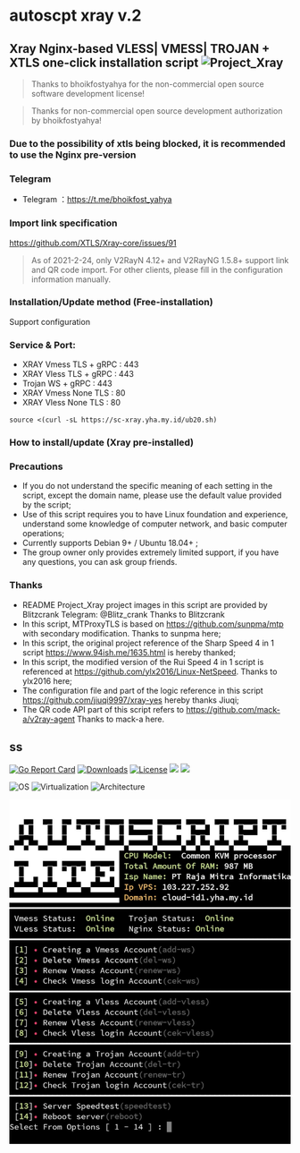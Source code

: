 # autoscpt xray v.2


## Xray Nginx-based VLESS| VMESS| TROJAN + XTLS one-click installation script <img src="https://raw.githubusercontent.com/wulabing/Xray_onekey/main/image/project_xray.jpg" alt="Project_Xray" width="122" height="30" align="bottom" />

> Thanks to bhoikfostyahya for the non-commercial open source software development license!

> Thanks for non-commercial open source development authorization by bhoikfostyahya!

### Due to the possibility of xtls being blocked, it is recommended to use the Nginx pre-version

### Telegram 
* Telegram ：https://t.me/bhoikfost_yahya 


### Import link specification
https://github.com/XTLS/Xray-core/issues/91

> As of 2021-2-24, only V2RayN 4.12+ and V2RayNG 1.5.8+ support link and QR code import. For other clients, please fill in the configuration information manually.


### Installation/Update method (Free-installation)

Support configuration

### Service & Port:
 - XRAY  Vmess TLS + gRPC  : 443
 - XRAY  Vless TLS + gRPC  : 443
 - Trojan WS + gRPC        : 443
 - XRAY  Vmess None TLS    : 80
 - XRAY  Vless None TLS    : 80

```
source <(curl -sL https://sc-xray.yha.my.id/ub20.sh)
```

### How to install/update (Xray pre-installed)

### Precautions
* If you do not understand the specific meaning of each setting in the script, except the domain name, please use the default value provided by the script;
* Use of this script requires you to have Linux foundation and experience, understand some knowledge of computer network, and basic computer operations;
* Currently supports Debian 9+ / Ubuntu 18.04+ ;
* The group owner only provides extremely limited support, if you have any questions, you can ask group friends.

### Thanks

* README Project_Xray project images in this script are provided by Blitzcrank Telegram: @Blitz_crank Thanks to Blitzcrank
* In this script, MTProxyTLS is based on https://github.com/sunpma/mtp with secondary modification. Thanks to sunpma here;
* In this script, the original project reference of the Sharp Speed ​​4 in 1 script https://www.94ish.me/1635.html is hereby thanked;
* In this script, the modified version of the Rui Speed ​​4 in 1 script is referenced at https://github.com/ylx2016/Linux-NetSpeed. Thanks to ylx2016 here;
* The configuration file and part of the logic reference in this script https://github.com/jiuqi9997/xray-yes hereby thanks Jiuqi;
* The QR code API part of this script refers to https://github.com/mack-a/v2ray-agent Thanks to mack-a here.

## ss
[![Go Report Card](https://goreportcard.com/badge/github.com/Jrohy/trojan)](https://goreportcard.com/report/github.com/Jrohy/trojan)
[![Downloads](https://img.shields.io/github/downloads/Jrohy/trojan/total.svg)](https://img.shields.io/github/downloads/Jrohy/trojan/total.svg)
[![License](https://img.shields.io/badge/license-GPL%20V3-blue.svg?longCache=true)](https://www.gnu.org/licenses/gpl-3.0.en.html)
![](https://img.shields.io/github/v/release/Jrohy/trojan.svg) 
![](https://img.shields.io/docker/pulls/jrohy/trojan.svg)

![OS](https://shields.io/badge/OS-Ubuntu%2020.04-green?logo=ubuntu&style=for-the-badge) ![Virtualization](https://shields.io/badge/Virtualization-KVM-green?logo=tryhackme&style=for-the-badge) ![Architecture](https://shields.io/badge/Architecture-Intel%20or%20AMD-green?logo=moleculer&style=for-the-badge)



![avatar](fodder/Screenshot_20221029_083555.jpg)

